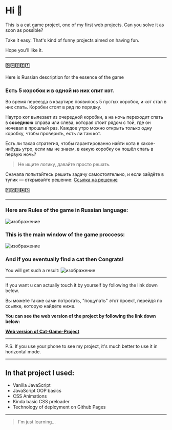 # Hi 👋

This is a cat game project, one of my first web projects. Can you solve it as soon as possible?

Take it easy. That's kind of funny projects aimed on having fun. 

Hope you'll like it.

---

5️⃣4️⃣3️⃣2️⃣1️⃣

Here is Russian description for the essence of the game

### Есть **5 коробок** и в **одной** из них спит кот.

Во время переезда в квартире появилось 5 пустых коробок, и кот стал в них спать. Коробки стоят в ряд по порядку.

Наутро кот вылезает из очередной коробки, а на ночь переходит спать в __соседнюю__ справа или слева, которая стоит рядом с той, где он ночевал в прошлый раз. Каждое утро можно открыть только одну коробку, чтобы проверить, есть ли там кот.

Есть ли такая стратегия, чтобы гарантированно найти кота в какое-нибудь утро, если мы не знаем, в какую коробку он пошёл спать в первую ночь?

> Не ищите логику, давайте просто решать.

Сначала попытайтесь решить задачу самостоятельно, и если зайдёте в тупик — открывайте решение: [Ссылка на решение](https://thecode.media/k1cat)

1️⃣2️⃣3️⃣4️⃣5️⃣

---

### Here are Rules of the game in Russian language:

![изображение](https://user-images.githubusercontent.com/89917619/156006241-f2d8a028-b6ff-44ee-b6e4-81f8bfcee631.png)

### This is the main window of the game proccess:

![изображение](https://user-images.githubusercontent.com/89917619/156006470-1e2485b4-a976-42a3-b312-30f7a7322f25.png)

### And if you eventually find a cat then Congrats! 

You will get such a result:
![изображение](https://user-images.githubusercontent.com/89917619/156008446-64cd5d04-0fbb-4e8f-81ca-abb2c259d49d.png)

---

If you want u can actually touch it by yourself by following the link down below.

Вы можете также сами потрогать, "пощупать" этот проект, перейдя по ссылке, которую найдёте ниже.

**You can see the web version of the project by following the link down below:**

**[Web version of Cat-Game-Project](https://daniilboyarinkov.github.io/Cat_game_project/Cat-game/)**

---
P.S. If you use your phone to see my project, it's much better to use it in horizontal mode. 

---

## In that project I used:
 + Vanilla JavaScript
 + JavaScript OOP basics
 + CSS Animations
 + Kinda basic CSS preloader
 + Technology of deployment on Github Pages

---

> I'm just learning...

